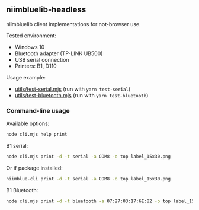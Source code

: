 ## niimbluelib-headless

niimbluelib client implementations for not-browser use.

Tested environment:

* Windows 10
* Bluetooth adapter (TP-LINK UB500)
* USB serial connection
* Printers: B1, D110

Usage example:

* [utils/test-serial.mjs](utils/test-serial.mjs) (run with `yarn test-serial`)
* [utils/test-bluetooth.mjs](utils/test-bluetooth.mjs) (run with `yarn test-bluetooth`)


### Command-line usage

Available options:

```bash
node cli.mjs help print
```

B1 serial:

```bash
node cli.mjs print -d -t serial -a COM8 -o top label_15x30.png
```

Or if package installed:

```bash
niimblue-cli print -d -t serial -a COM8 -o top label_15x30.png
```

B1 Bluetooth:

```bash
node cli.mjs print -d -t bluetooth -a 07:27:03:17:6E:82 -o top label_15x30.png
```


